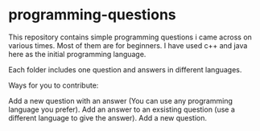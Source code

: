 # programming-questions
This repository contains simple programming questions i came across on various times. Most of them are for beginners. 
I have used c++ and java here as the initial programming language. 

Each folder includes one question and answers in different languages.

Ways for you to contribute:

Add a new question with an answer (You can use any programming language you prefer).
Add an answer to an exsisting question (use a different language to give the answer).
Add a new question.
